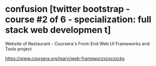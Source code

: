 # confusion [twitter bootstrap - course #2 of 6 - specialization: full stack web developmen   t]

Website of Restaurant - Coursera's Front-End Web UI Frameworks and Tools project

https://www.coursera.org/learn/web-frameworzxzxczxcks
